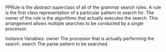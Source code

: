 PPRule is the abstract superclass of all of the grammar search rules. A rule is the first class representation of a particular pattern to search for. The owner of the rule is the algorithms that actually executes the search. This arrangement allows multiple searches to be conducted by a single processor.

Instance Variables:
	owner	<PPProcessor>	The processor that is actually performing the search.
	search	<PPParser>	The parse pattern to be searched.
